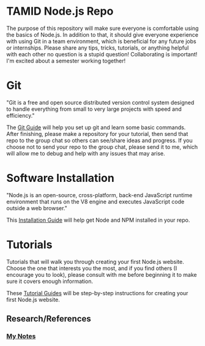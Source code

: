 # TAMID Node.js Repo
The purpose of this repository will make sure everyone is comfortable using the basics of Node.js. In addition to that, it should give everyone experience with using Git in a team environment, which is beneficial for any future jobs or internships. Please share any tips, tricks, tutorials, or anything helpful with each other no question is a stupid question! Collaborating is important! I'm excited about a semester working together!

# Git

"Git is a free and open source distributed version control system designed to handle everything from small to very large projects with speed and efficiency." 

The [Git Guide](Markdowns/Git.md) will help you set up git and learn some basic commands. After finishing, please make a repository for your tutorial, then send that repo to the group chat so others can see/share ideas and progress. If you choose not to send your repo to the group chat, please send it to me, which will allow me to debug and help with any issues that may arise.  

# Software Installation

"Node.js is an open-source, cross-platform, back-end JavaScript runtime environment that runs on the V8 engine and executes JavaScript code outside a web browser."

This [Installation Guide](Markdowns/Installation.md) will help get Node and NPM installed in your repo.

# Tutorials

Tutorials that will walk you through creating your first Node.js website. Choose the one that interests you the most, and if you find others (I encourage you to look), please consult with me before beginning it to make sure it covers enough information. 

These [Tutorial Guides](Markdowns/Tutorials.md) will be step-by-step instructions for creating your first Node.js website.

## Research/References
### [My Notes](Markdowns/Research.md) 
